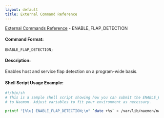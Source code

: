 ```yaml
---
layout: default
title: External Command Reference
---
```


<!--
************************************************
* AUTO GENERATED PAGE - USE ./update SCRIPT
************************************************
-->

<span class="glyphicon glyphicon-arrow-up"></span><a href="index.html"> External Commands Reference</a> - ENABLE_FLAP_DETECTION<br>


#### Command Format:

`ENABLE_FLAP_DETECTION;`

#### Description:

Enables host and service flap detection on a program-wide basis.

#### Shell Script Usage Example:

```sh
#!/bin/sh
# This is a sample shell script showing how you can submit the ENABLE_FLAP_DETECTION command
# to Naemon. Adjust variables to fit your environment as necessary.

printf "[%lu] ENABLE_FLAP_DETECTION;\n" `date +%s` > /var/lib/naemon/naemon.cmd
```



